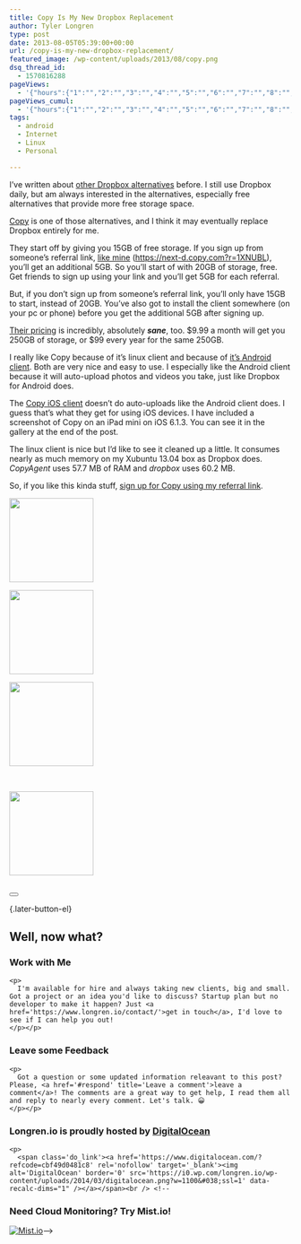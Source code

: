 ```yaml
---
title: Copy Is My New Dropbox Replacement
author: Tyler Longren
type: post
date: 2013-08-05T05:39:00+00:00
url: /copy-is-my-new-dropbox-replacement/
featured_image: /wp-content/uploads/2013/08/copy.png
dsq_thread_id:
  - 1570816288
pageViews:
  - '{"hours":{"1":"","2":"","3":"","4":"","5":"","6":"","7":"","8":"","9":"","10":"","11":"","12":"","13":"","14":"","15":"","16":"","17":"","18":"","19":"","20":"","21":"","22":"","23":"","24":"","25":"","26":"","27":"","28":"","29":"","30":"","31":"","32":"","33":"","34":"","35":"","36":"","37":"","38":"","39":"","40":"","41":"","42":"","43":"","44":"","45":"","46":"","47":""},"days":{"2":"","3":"","4":"","5":"","6":"","7":"","8":"","9":"","10":"","11":"","12":"","13":"","14":""},"weeks":{"3":"","4":"","5":"","6":"","7":"","8":"","9":"","10":"","11":"","12":""},"months":{"4":"","5":"","6":"","7":"","8":"","9":"","10":"","11":"","12":"","13":"","14":"","15":"","16":"","17":"","18":"","19":"","20":"","21":"","22":"","23":"","24":""}}'
pageViews_cumul:
  - '{"hours":{"1":"","2":"","3":"","4":"","5":"","6":"","7":"","8":"","9":"","10":"","11":"","12":"","13":"","14":"","15":"","16":"","17":"","18":"","19":"","20":"","21":"","22":"","23":"","24":"","25":"","26":"","27":"","28":"","29":"","30":"","31":"","32":"","33":"","34":"","35":"","36":"","37":"","38":"","39":"","40":"","41":"","42":"","43":"","44":"","45":"","46":"","47":""},"days":{"2":"","3":"","4":"","5":"","6":"","7":"","8":"","9":"","10":"","11":"","12":"","13":"","14":""},"weeks":{"3":"","4":"","5":"","6":"","7":"","8":"","9":"","10":"","11":"","12":""},"months":{"4":"","5":"","6":"","7":"","8":"","9":"","10":"","11":"","12":"","13":"","14":"","15":"","16":"","17":"","18":"","19":"","20":"","21":"","22":"","23":"","24":""}}'
tags:
  - android
  - Internet
  - Linux
  - Personal

---
```

I&#8217;ve written about [other Dropbox alternatives][1] before. I still use Dropbox daily, but am always interested in the alternatives, especially free alternatives that provide more free storage space.

[Copy][2] is one of those alternatives, and I think it may eventually replace Dropbox entirely for me.

They start off by giving you 15GB of free storage. If you sign up from someone&#8217;s referral link, [like mine][2] (<https://next-d.copy.com?r=1XNUBL>), you&#8217;ll get an additional 5GB. So you&#8217;ll start of with 20GB of storage, free. Get friends to sign up using your link and you&#8217;ll get 5GB for each referral.

But, if you don&#8217;t sign up from someone&#8217;s referral link, you&#8217;ll only have 15GB to start, instead of 20GB. You&#8217;ve also got to install the client somewhere (on your pc or phone) before you get the additional 5GB after signing up.

[Their pricing][3] is incredibly, absolutely **_sane_**, too. $9.99 a month will get you 250GB of storage, or $99 every year for the same 250GB.

I really like Copy because of it&#8217;s linux client and because of [it&#8217;s Android client][4]. Both are very nice and easy to use. I especially like the Android client because it will auto-upload photos and videos you take, just like Dropbox for Android does.

The [Copy iOS client][5] doesn&#8217;t do auto-uploads like the Android client does. I guess that&#8217;s what they get for using iOS devices. I have included a screenshot of Copy on an iPad mini on iOS 6.1.3. You can see it in the gallery at the end of the post.

The linux client is nice but I&#8217;d like to see it cleaned up a little. It consumes nearly as much memory on my Xubuntu 13.04 box as Dropbox does. _CopyAgent_ uses 57.7 MB of RAM and _dropbox_ uses 60.2 MB.

So, if you like this kinda stuff, [sign up for Copy using my referral link][2].

<!-- see gallery_shortcode() in wp-includes/media.php -->

<div id='gallery-15' class='gallery galleryid-4628'>
  <dl class='gallery-item'>
    <dt class='gallery-icon'>
      <a href='https://i2.wp.com/www.longren.io/wp-content/uploads/2013/08/copy.png?ssl=1'><img width="150" height="150" src="https://i2.wp.com/www.longren.io/wp-content/uploads/2013/08/copy.png?resize=150%2C150&#038;ssl=1" class="attachment-thumbnail size-thumbnail" alt="" loading="lazy" srcset="https://i2.wp.com/www.longren.io/wp-content/uploads/2013/08/copy.png?resize=150%2C150&ssl=1 150w, https://i2.wp.com/www.longren.io/wp-content/uploads/2013/08/copy.png?zoom=2&resize=150%2C150&ssl=1 300w, https://i2.wp.com/www.longren.io/wp-content/uploads/2013/08/copy.png?zoom=3&resize=150%2C150&ssl=1 450w" sizes="(max-width: 150px) 100vw, 150px" data-recalc-dims="1" /></a>
    </dt>
  </dl>
  
  <dl class='gallery-item'>
    <dt class='gallery-icon'>
      <a href='https://i1.wp.com/www.longren.io/wp-content/uploads/2013/08/copy-web.png?ssl=1'><img width="150" height="150" src="https://i1.wp.com/www.longren.io/wp-content/uploads/2013/08/copy-web.png?resize=150%2C150&#038;ssl=1" class="attachment-thumbnail size-thumbnail" alt="" loading="lazy" srcset="https://i1.wp.com/www.longren.io/wp-content/uploads/2013/08/copy-web.png?resize=150%2C150&ssl=1 150w, https://i1.wp.com/www.longren.io/wp-content/uploads/2013/08/copy-web.png?resize=200%2C200&ssl=1 200w, https://i1.wp.com/www.longren.io/wp-content/uploads/2013/08/copy-web.png?zoom=2&resize=150%2C150&ssl=1 300w, https://i1.wp.com/www.longren.io/wp-content/uploads/2013/08/copy-web.png?zoom=3&resize=150%2C150&ssl=1 450w" sizes="(max-width: 150px) 100vw, 150px" data-recalc-dims="1" /></a>
    </dt>
  </dl>
  
  <dl class='gallery-item'>
    <dt class='gallery-icon'>
      <a href='https://i1.wp.com/www.longren.io/wp-content/uploads/2013/08/Copy-ipad.png?ssl=1'><img width="150" height="150" src="https://i1.wp.com/www.longren.io/wp-content/uploads/2013/08/Copy-ipad.png?resize=150%2C150&#038;ssl=1" class="attachment-thumbnail size-thumbnail" alt="" loading="lazy" srcset="https://i1.wp.com/www.longren.io/wp-content/uploads/2013/08/Copy-ipad.png?resize=150%2C150&ssl=1 150w, https://i1.wp.com/www.longren.io/wp-content/uploads/2013/08/Copy-ipad.png?resize=200%2C200&ssl=1 200w, https://i1.wp.com/www.longren.io/wp-content/uploads/2013/08/Copy-ipad.png?zoom=2&resize=150%2C150&ssl=1 300w, https://i1.wp.com/www.longren.io/wp-content/uploads/2013/08/Copy-ipad.png?zoom=3&resize=150%2C150&ssl=1 450w" sizes="(max-width: 150px) 100vw, 150px" data-recalc-dims="1" /></a>
    </dt>
  </dl>
  
  <br style="clear: both" />
  
  <dl class='gallery-item'>
    <dt class='gallery-icon'>
      <a href='https://i2.wp.com/www.longren.io/wp-content/uploads/2013/08/copy-android.png?ssl=1'><img width="150" height="150" src="https://i2.wp.com/www.longren.io/wp-content/uploads/2013/08/copy-android.png?resize=150%2C150&#038;ssl=1" class="attachment-thumbnail size-thumbnail" alt="" loading="lazy" srcset="https://i2.wp.com/www.longren.io/wp-content/uploads/2013/08/copy-android.png?resize=150%2C150&ssl=1 150w, https://i2.wp.com/www.longren.io/wp-content/uploads/2013/08/copy-android.png?resize=200%2C200&ssl=1 200w, https://i2.wp.com/www.longren.io/wp-content/uploads/2013/08/copy-android.png?zoom=2&resize=150%2C150&ssl=1 300w, https://i2.wp.com/www.longren.io/wp-content/uploads/2013/08/copy-android.png?zoom=3&resize=150%2C150&ssl=1 450w" sizes="(max-width: 150px) 100vw, 150px" data-recalc-dims="1" /></a>
    </dt>
  </dl>
  
  <br style='clear: both;' />
</div>

<div class="wpulike wpulike-default " >
  <div class="wp_ulike_general_class wp_ulike_is_not_liked">
    <button type="button"
					aria-label="Like Button"
					data-ulike-id="4628"
					data-ulike-nonce="53da48f8f2"
					data-ulike-type="likeThis"
					data-ulike-template="wpulike-default"
					data-ulike-display-likers="0"
					data-ulike-disable-pophover="0"
					class="wp_ulike_btn wp_ulike_put_image wp_likethis_4628"></button><span class="count-box"></span>
  </div>
</div>

[][6]{.later-button-el}

<div class='what-next'>
  <h2>
    Well, now what?
  </h2>
  
  <div class='hire'>
    <h3>
      Work with Me
    </h3>
    
    <p>
      I'm available for hire and always taking new clients, big and small. Got a project or an idea you'd like to discuss? Startup plan but no developer to make it happen? Just <a href='https://www.longren.io/contact/'>get in touch</a>, I'd love to see if I can help you out!
    </p></p>
  </div>
  
  <div class='hire'>
    <h3>
      Leave some Feedback
    </h3>
    
    <p>
      Got a question or some updated information releavant to this post? Please, <a href='#respond' title='Leave a comment'>leave a comment</a>! The comments are a great way to get help, I read them all and reply to nearly every comment. Let's talk. 😀
    </p></p>
  </div>
  
  <div class='now-what-bottom-ad'>
    <h3>
      Longren.io is proudly hosted by <a href='https://www.digitalocean.com/?refcode=cbf49d0481c8'>DigitalOcean</a>
    </h3>
    
    <p>
      <span class='do_link'><a href='https://www.digitalocean.com/?refcode=cbf49d0481c8' rel='nofollow' target='_blank'><img alt='DigitalOcean' border='0' src='https://i0.wp.com/longren.io/wp-content/uploads/2014/03/digitalocean.png?w=1100&#038;ssl=1' data-recalc-dims="1" /></a></span><br /> <!--

<h3>Need Cloud Monitoring? Try Mist.io!</h3>

<span class='do_link'><a href='http://mist.io/?ref=tyler' rel='nofollow' target='_blank'><img alt='Mist.io' border='0' src='https://i0.wp.com/longren.io/wp-content/uploads/2014/04/mistio.jpg?w=1100&#038;ssl=1' data-recalc-dims="1"></a></span>--></div> </div>

 [1]: http://www.longren.org/minus-an-alternative-to-dropbox/
 [2]: https://next-d.copy.com?r=1XNUBL
 [3]: https://www.copy.com/price/
 [4]: https://play.google.com/store/apps/details?id=com.copy
 [5]: https://itunes.apple.com/us/app/copy-for-ios/id546789632
 [6]: #